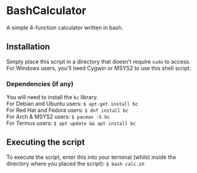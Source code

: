 # BashCalculator
A simple 4-function calculator written in bash.
## Installation
Simply place this script in a directory that doesn't require `sudo` to access.
For Windows users, you'll need Cygwin or MSYS2 to use this shell script.
### Dependencies (if any)
You will need to install the `bc` library.\
For Debian and Ubuntu users:
`$ apt-get install bc`\
For Red Hat and Fedora users:
`$ dnf install bc`\
For Arch & MSYS2 users:
`$ pacman -S bc`\
For Termux users:
`$ apt update && apt install bc`
## Executing the script
To execute the script, enter this into your terminal (whilst inside the directory where you placed the script):
`$ bash calc.sh`
